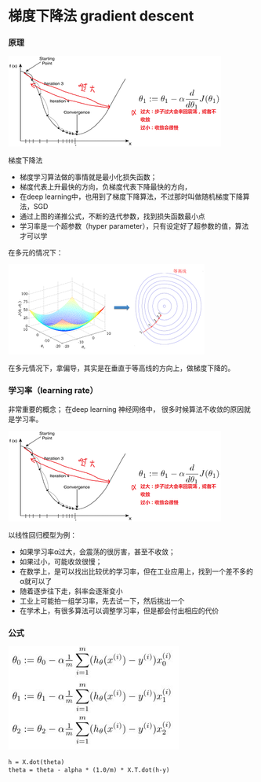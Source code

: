 # 梯度下降法 gradient descent

### 原理
![](./1.png)

梯度下降法
* 梯度学习算法做的事情就是最小化损失函数；
* 梯度代表上升最快的方向，负梯度代表下降最快的方向，
* 在deep learning中，也用到了梯度下降算法，不过那时叫做随机梯度下降算法，SGD
* 通过上图的递推公式，不断的迭代参数，找到损失函数最小点
* 学习率是一个超参数（hyper parameter），只有设定好了超参数的值，算法才可以学

在多元的情况下：

![](./2.png)

在多元情况下，拿偏导，其实是在垂直于等高线的方向上，做梯度下降的。

### 学习率（learning rate）
非常重要的概念；
在deep learning 神经网络中， 很多时候算法不收敛的原因就是学习率。

![](./1.png)

以线性回归模型为例：
  * 如果学习率α过大，会震荡的很厉害，甚至不收敛；
  * 如果过小，可能收敛很慢；
  * 在数学上，是可以找出比较优的学习率，但在工业应用上，找到一个差不多的α就可以了
  * 随着逐步往下走，斜率会逐渐变小
  * 工业上可能拍一组学习率，先去试一下，然后挑出一个
  * 在学术上，有很多算法可以调整学习率，但是都会付出相应的代价

### 公式
![](./20170527173754.jpg)

```
h = X.dot(theta)
theta = theta - alpha * (1.0/m) * X.T.dot(h-y)
```
